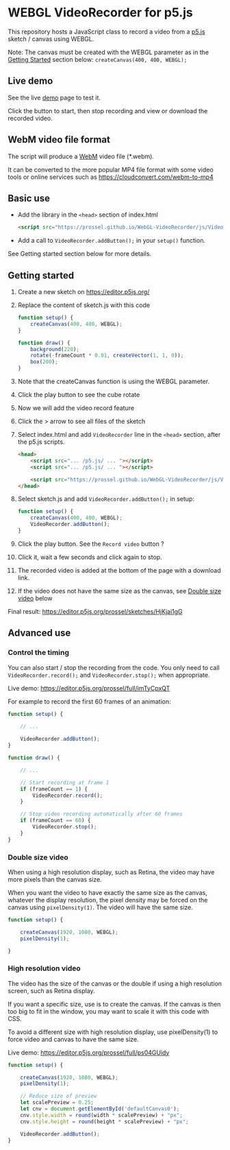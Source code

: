 # WEBGL VideoRecorder for p5.js

This repository hosts a JavaScript class to record a video from a [p5.js](https://p5js.org/) sketch / canvas using WEBGL.

Note: The canvas must be created with the WEBGL parameter as in the [Getting Started](#getting-started) section below: `createCanvas(400, 400, WEBGL);`

## Live demo

See the live [demo](https://prossel.github.io/WebGL-VideoRecorder/demo/) page to test it.

Click the button to start, then stop recording and view or download the recorded video.

## WebM video file format

The script will produce a [WebM](https://en.wikipedia.org/wiki/WebM) video file (*.webm).

It can be converted to the more popular MP4 file format with some video tools or online services such as <https://cloudconvert.com/webm-to-mp4>

## Basic use

* Add the library in the `<head>` section of index.html

    ```html
    <script src="https://prossel.github.io/WebGL-VideoRecorder/js/VideoRecorder.js"></script>
    ```

* Add a call to `VideoRecorder.addButton();` in your `setup()` function.

 See Getting started section below for more details.

## Getting started

1. Create a new sketch on <https://editor.p5js.org/>
1. Replace the content of sketch.js with this code

    ```js
    function setup() {
        createCanvas(400, 400, WEBGL);
    }

    function draw() {
        background(220);
        rotate(-frameCount * 0.01, createVector(1, 1, 0));
        box(200);
    }
    ````

1. Note that the createCanvas function is using the WEBGL parameter.

1. Click the play button to see the cube rotate
1. Now we will add the video record feature
1. Click the > arrow to see all files of the sketch
1. Select index.html and add `VideoRecorder` line in the `<head>` section, after the p5.js scripts.

    ```html
    <head>
        <script src="... /p5.js/ ... "></script>
        <script src="... /p5.js/ ... "></script>

        <script src="https://prossel.github.io/WebGL-VideoRecorder/js/VideoRecorder.js"></script>
    </head>
    ```

1. Select sketch.js and add `VideoRecorder.addButton();` in setup:

    ```js
    function setup() {
        createCanvas(400, 400, WEBGL);
        VideoRecorder.addButton();
    }
    ```

1. Click the play button. See the `Record video` button ?
1. Click it, wait a few seconds and click again to stop.
1. The recorded video is added at the bottom of the page with a download link.
1. If the video does not have the same size as the canvas, see [Double size video](#double-size-video) below

Final result: <https://editor.p5js.org/prossel/sketches/HjKjai1gG>

## Advanced use

### Control the timing

You can also start / stop the recording from the code. You only need to call `VideoRecorder.record();`  and `VideoRecorder.stop();` when appropriate.

Live demo: <https://editor.p5js.org/prossel/full/imTyCpxQT>

For example to record the first 60 frames of an animation:


```js
function setup() {
    
    // ...

    VideoRecorder.addButton();
}

function draw() {

    // ...

    // Start recording at frame 1
    if (frameCount == 1) {
        VideoRecorder.record();
    }

    // Stop video recording automatically after 60 frames
    if (frameCount == 60) {
        VideoRecorder.stop();
    }
}
```

### Double size video

When using a high resolution display, such as Retina, the video may have more pixels than the canvas size.

When you want the video to have exactly the same size as the canvas, whatever the display resolution, the pixel density may be forced on the canvas using `pixelDensity(1)`. The video will have the same size.

```js
function setup() { 

    createCanvas(1920, 1080, WEBGL);
    pixelDensity(1);

}
```

### High resolution video

The video has the size of the canvas or the double if using a high resolution screen, such as Retina display.

If you want a specific size, use is to create the canvas. If the canvas is then too big to fit in the window, you  may want to scale it with this code with CSS.

To avoid a different size with high resolution display, use pixelDensity(1) to force video and canvas to have the same size.

Live demo: https://editor.p5js.org/prossel/full/ps04GUidy

```js
function setup() { 

    createCanvas(1920, 1080, WEBGL);
    pixelDensity(1);

    // Reduce size of preview
    let scalePreview = 0.25;
    let cnv = document.getElementById('defaultCanvas0');
    cnv.style.width = round(width * scalePreview) + "px";
    cnv.style.height = round(height * scalePreview) + "px";

    VideoRecorder.addButton();
}
```
